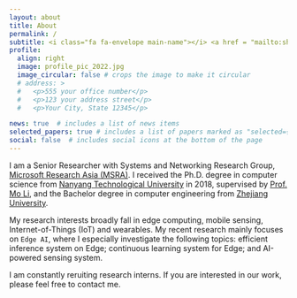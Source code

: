 ```yaml
---
layout: about
title: About
permalink: /
subtitle: <i class="fa fa-envelope main-name"></i> <a href = "mailto:shijiang@microsoft.com">shijiang AT microsoft.com</a>
profile:
  align: right
  image: profile_pic_2022.jpg
  image_circular: false # crops the image to make it circular
  # address: >
  #   <p>555 your office number</p>
  #   <p>123 your address street</p>
  #   <p>Your City, State 12345</p>

news: true  # includes a list of news items
selected_papers: true # includes a list of papers marked as "selected={true}"
social: false  # includes social icons at the bottom of the page
---
```

I am a Senior Researcher with Systems and Networking Research Group, [Microsoft Research Asia (MSRA)](https://www.microsoft.com/en-us/research/lab/microsoft-research-asia/). I received the Ph.D. degree in computer science from [Nanyang Technological University](https://www.ntu.edu.sg/) in 2018, supervised by [Prof. Mo Li](https://home.cse.ust.hk/~lim/), and the Bachelor degree in computer engineering from [Zhejiang University](https://www.zju.edu.cn/english/). 



My research interests broadly fall in edge computing, mobile sensing, Internet-of-Things (IoT) and wearables. My recent research mainly focuses on `Edge AI`, where I especially investigate the following topics: efficient inference system on Edge; continuous learning system for Edge; and AI-powered sensing system.

I am constantly reruiting research interns. If you are interested in our work, please feel free to contact me.